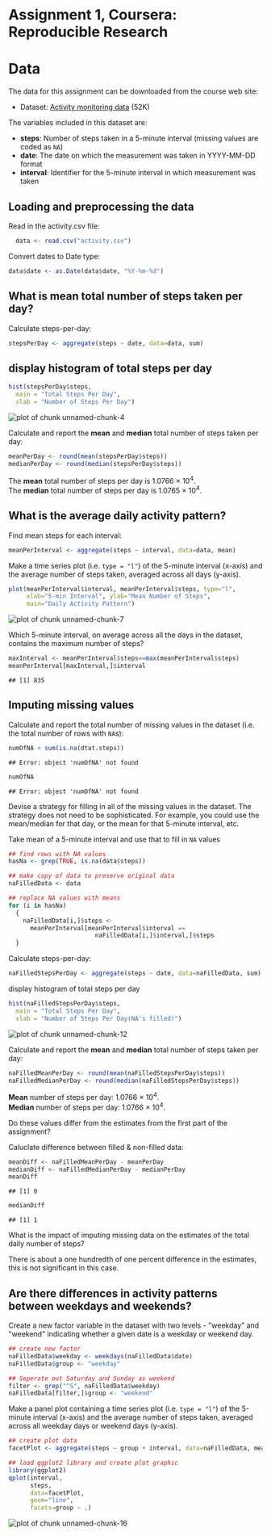 # Assignment 1, Coursera: Reproducible Research

# Data  
The data for this assignment can be downloaded from the course web site:  
* Dataset: [Activity monitoring data](https://d396qusza40orc.cloudfront.net/repdata%2Fdata%2Factivity.zip) (52K)

The variables included in this dataset are:  
* **steps**: Number of steps taken in a 5-minute interval (missing values are coded as `NA`)  
* **date**: The date on which the measurement was taken in YYYY-MM-DD format  
* **interval**: Identifier for the 5-minute interval in which measurement was taken 


## Loading and preprocessing the data
Read in the activity.csv file:

```r
  data <- read.csv("activity.csv")
```

Convert dates to Date type:

```r
data$date <- as.Date(data$date, "%Y-%m-%d")
```

## What is mean total number of steps taken per day?
Calculate steps-per-day:

```r
stepsPerDay <- aggregate(steps ~ date, data=data, sum)
```

## display histogram of total steps per day

```r
hist(stepsPerDay$steps,
  main = "Total Steps Per Day",
  xlab = "Number of Steps Per Day")
```

![plot of chunk unnamed-chunk-4](figure/unnamed-chunk-4.png) 

Calculate and report the **mean** and **median** total number of steps taken per day:

```r
meanPerDay <- round(mean(stepsPerDay$steps))
medianPerDay <- round(median(stepsPerDay$steps))
```

The **mean** total number of steps per day is 1.0766 &times; 10<sup>4</sup>.  
The **median** total number of steps per day is 1.0765 &times; 10<sup>4</sup>.

## What is the average daily activity pattern?
Find mean steps for each interval:

```r
meanPerInterval <- aggregate(steps ~ interval, data=data, mean)
```

Make a time series plot (i.e. `type = "l"`) of the 5-minute interval (x-axis) and the average number of steps taken, averaged across all days (y-axis).  

```r
plot(meanPerInterval$interval, meanPerInterval$steps, type="l",
     xlab="5-min Interval", ylab="Mean Number of Steps",
     main="Daily Activity Pattern")
```

![plot of chunk unnamed-chunk-7](figure/unnamed-chunk-7.png) 

Which 5-minute interval, on average across all the days in the dataset, contains the maximum number of steps?  

```r
maxInterval <- meanPerInterval$steps==max(meanPerInterval$steps)
meanPerInterval[maxInterval,]$interval
```

```
## [1] 835
```

## Imputing missing values
Calculate and report the total number of missing values in the dataset (i.e. the total number of rows with `NA`s):

```r
numOfNA < sum(is.na(dtat.steps))
```

```
## Error: object 'numOfNA' not found
```

```r
numOfNA
```

```
## Error: object 'numOfNA' not found
```

Devise a strategy for filling in all of the missing values in the dataset. The strategy does not need to be sophisticated. For example, you could use the mean/median for that day, or the mean for that 5-minute interval, etc.


Take mean of a 5-minute interval and use that to fill in `NA` values

```r
## find rows with NA values
hasNa <- grep(TRUE, is.na(data$steps))

## make copy of data to preserve original data
naFilledData <- data

## replace NA values with means
for (i in hasNa)
  {
    naFilledData[i,]$steps <- 
      meanPerInterval[meanPerInterval$interval ==
                        naFilledData[i,]$interval,]$steps
  }
```

Calculate steps-per-day:

```r
naFilledStepsPerDay <- aggregate(steps ~ date, data=naFilledData, sum)
```


display histogram of total steps per day

```r
hist(naFilledStepsPerDay$steps,
  main = "Total Steps Per Day",
  xlab = "Number of Steps Per Day(NA's filled)")
```

![plot of chunk unnamed-chunk-12](figure/unnamed-chunk-12.png) 

Calculate and report the **mean** and **median** total number of steps taken per day:

```r
naFilledMeanPerDay <- round(mean(naFilledStepsPerDay$steps))
naFilledMedianPerDay <- round(median(naFilledStepsPerDay$steps))
```

**Mean** number of steps per day: 1.0766 &times; 10<sup>4</sup>.  
**Median** number of steps per day: 1.0766 &times; 10<sup>4</sup>.

Do these values differ from the estimates from the first part of the assignment?

Caluclate difference between filled & non-filled data:

```r
meanDiff <- naFilledMeanPerDay - meanPerDay
medianDiff <- naFilledMedianPerDay - medianPerDay
meanDiff
```

```
## [1] 0
```

```r
medianDiff
```

```
## [1] 1
```

What is the impact of imputing missing data on the estimates of the total daily number of steps?

There is about a one hundredth of one percent difference in the estimates, this is not significant in this case.

## Are there differences in activity patterns between weekdays and weekends?

Create a new factor variable in the dataset with two levels - "weekday" and "weekend" indicating whether a given date is a weekday or weekend day.  

```r
## create new factor
naFilledData$weekday <- weekdays(naFilledData$date)
naFilledData$group <- "weekday"

## Seperate out Saturday and Sunday as weekend
filter <- grep("^S", naFilledData$weekday)
naFilledData[filter,]$group <- "weekend"
```

Make a panel plot containing a time series plot (i.e. `type = "l"`) of the 5-minute interval (x-axis) and the average number of steps taken, averaged across all weekday days or weekend days (y-axis).

```r
## create plot data
facetPlot <- aggregate(steps ~ group + interval, data=naFilledData, mean)

## load ggplot2 library and create plot graphic
library(ggplot2)
qplot(interval,
      steps,
      data=facetPlot,
      geom="line",
      facets=group ~ .)
```

![plot of chunk unnamed-chunk-16](figure/unnamed-chunk-16.png) 
